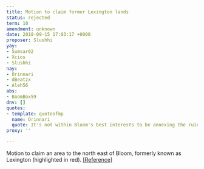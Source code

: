 ```yaml
---
title: Motion to claim former Lexington lands
status: rejected
term: 10
amendment: unknown
date: 2018-09-15 17:03:17 +0000
proposer: Slushhi
yay:
- Sumsar02
- Xcios
- Slushhi
nay:
- Orinnari
- dBeatzx
- Aleh56
abs:
- BoomBox59
dnv: []
quotes:
- template: quoteofmp
  name: Orinnari
  quote: It's not within Bloom's best interests to be annexing the ruins of Lexington.
proxy: ''

---
```

Motion to claim an area to the north east of Bloom, formerly known as Lexington (highlighted in red). [\[Reference\]](https://cdn.discordapp.com/attachments/463745030675234830/490639128355143710/image.jpg)